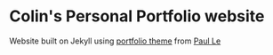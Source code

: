 # Colin's Personal Portfolio website

Website built on Jekyll using [portfolio theme](https://github.com/LeNPaul/portfolio-jekyll-theme) from [Paul Le](https://lenpaul.github.io/)
